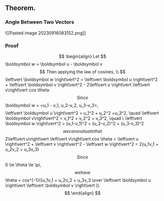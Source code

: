 
## Theorem. 
### Angle Between Two Vectors

![[Pasted image 20230916083152.png]]

### Proof
$$ \begin{align}
Let $$\boldsymbol w = \boldsymbol u - \boldsymbol v$$ Then applying the law of cosines, \\
$$ \left\vert \boldsymbol w \right\vert^2 = \left\vert \boldsymbol u \right\vert^2 + \left\vert \boldsymbol v \right\vert^2 - 2\left\vert u \right\vert \left\vert v\right\vert cos \theta$$
Since $$ \boldsymbol w = <u_1 - v_1, u_2-v_2, u_3-v_3>, $$
$$\left\vert \boldsymbol u \right\vert^2 = u_1^2 + u_2^2 +u_3^2, \quad 
\left\vert \boldsymbol v\right\vert^2 =  v_1^2 + v_2^2 + v_3^2, \quad \\ 
\left\vert \boldsymbol w \right\vert^2 =   (u_1-v_1)^2 + (u_2-v_2)^2 + (u_3-v_3)^2$$
we can evaluate that
$$2\left\vert u\right\vert \left\vert v\right\vert cos \theta = \left\vert u \right\vert^2 + \left\vert v \right\vert^2 - \left\vert w \right\vert^2 = 2(u_1v_1 + u_2v_2 + u_3v_3)$$
Since $$ 0 \le \theta \le \pi,$$
we have
$$ \theta = cos^{-1}({u_1v_1 + u_2v_2 + u_3v_3 \over \left\vert \boldsymbol u \right\vert \left\vert \boldsymbol v \right\vert })$$
\end{align} $$
